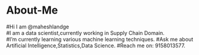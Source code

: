 # About-Me
#Hi I am @maheshlandge   
#I am a data scientist,currently working in Supply Chain Domain.  
#I’m currently learning various machine learning techniques.
#Ask me about Artificial Intelligence,Statistics,Data Science.
#Reach me on: 9158013577.

